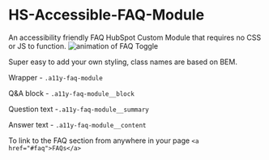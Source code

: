 # HS-Accessible-FAQ-Module
An accessibility friendly FAQ HubSpot Custom Module that requires no CSS or JS to function.
![animation of FAQ Toggle](https://spin.d.pr/3cRL10+)

Super easy to add your own styling, class names are based on BEM.

Wrapper - `.a11y-faq-module`

Q&A block -  `.a11y-faq-module__block`

Question text -`.a11y-faq-module__summary`

Answer text - `.a11y-faq-module__content`

To link to the FAQ section from anywhere in your page `<a href="#faq">FAQs</a>`
